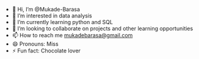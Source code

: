 - 👋 Hi, I’m @Mukade-Barasa
- 👀 I’m interested in data analysis
- 🌱 I’m currently learning python and SQL
- 💞️ I’m looking to collaborate on projects and other learning opportunities
- 📫 How to reach me mukadebarasa@gmail.com
- 😄 Pronouns: Miss
- ⚡ Fun fact: Chocolate lover

<!---
Mukade-Barasa/Mukade-Barasa is a ✨ special ✨ repository because its `README.md` (this file) appears on your GitHub profile.
You can click the Preview link to take a look at your changes.
--->
